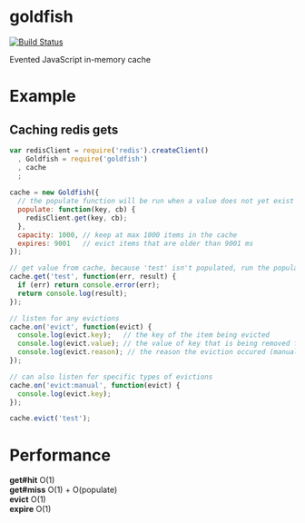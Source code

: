 goldfish
========

[![Build Status](https://secure.travis-ci.org/supershabam/goldfish.png?branch=master)](http://travis-ci.org/supershabam/goldfish)

Evented JavaScript in-memory cache

Example
=======

Caching redis gets
------------------
```javascript
var redisClient = require('redis').createClient()
  , Goldfish = require('goldfish')
  , cache
  ;
  
cache = new Goldfish({
  // the populate function will be run when a value does not yet exist in the cache
  populate: function(key, cb) {
    redisClient.get(key, cb);
  },
  capacity: 1000, // keep at max 1000 items in the cache
  expires: 9001   // evict items that are older than 9001 ms
});

// get value from cache, because 'test' isn't populated, run the populate function
cache.get('test', function(err, result) {
  if (err) return console.error(err);
  return console.log(result);
});

// listen for any evictions
cache.on('evict', function(evict) {
  console.log(evict.key);   // the key of the item being evicted
  console.log(evict.value); // the value of key that is being removed from the cache
  console.log(evict.reason); // the reason the eviction occured (manual, capacity, expired)
});

// can also listen for specific types of evictions
cache.on('evict:manual', function(evict) {
  console.log(evict.key);
});

cache.evict('test');
```

Performance
===========

**get#hit** O(1)  
**get#miss** O(1) + O(populate)  
**evict** O(1)  
**expire** O(1)  